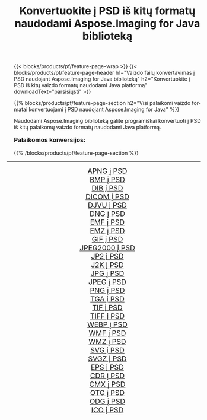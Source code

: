 ﻿---
title: Konvertuokite į PSD iš kitų formatų naudodami Aspose.Imaging for Java biblioteką 
weight: 3920
url: /lt/java/conversion/to/psd/ 
lang: lt
langdirlevel: 2
locales: zh-hans,ja,it,ru,de,es,fr,nl,id,lt,pl,pt,vi,tr,ko,zh-hant,ar,hi,th,sv,cs,uk,he
description: Naudodami Aspose.Imaging galite konvertuoti į PSD iš kitų formatų naudodami Java
---

{{< blocks/products/pf/feature-page-wrap >}}
{{< blocks/products/pf/feature-page-header h1="Vaizdo failų konvertavimas į PSD naudojant Aspose.Imaging for Java biblioteką" h2="Konvertuokite į PSD iš kitų vaizdo formatų naudodami Java platformą" downloadText="parsisiųsti" >}}


{{% blocks/products/pf/feature-page-section  h2="Visi palaikomi vaizdo formatai konvertuojami į PSD naudojant Aspose.Imaging for Java" %}}
<p align=justify>Naudodami Aspose.Imaging biblioteką galite programiškai konvertuoti į PSD iš kitų palaikomų vaizdo formatų naudodami Java platformą.</p>
<h3 style="margin-top:16px;">
Palaikomos konversijos:
</h3>
{{% /blocks/products/pf/feature-page-section %}}
<div class="container-fluid productfamilypage bg-gray">
    <div class="convertypes bg-gray agp-content section">
        <div class="container">
		<hr style="margin-left:-20px;"/>
		<div class="row other-converters" style="gap: 10px;font-size: 19px;text-align:center;">
		    <div class='col-md-3 other-converter remove-lp remove-rp'><a href="/imaging/lt/java/conversion/apng-to-psd/" style="padding:15px;">APNG į PSD</a></div>
<div class='col-md-3 other-converter remove-lp remove-rp'><a href="/imaging/lt/java/conversion/bmp-to-psd/" style="padding:15px;">BMP į PSD</a></div>
<div class='col-md-3 other-converter remove-lp remove-rp'><a href="/imaging/lt/java/conversion/dib-to-psd/" style="padding:15px;">DIB į PSD</a></div>
<div class='col-md-3 other-converter remove-lp remove-rp'><a href="/imaging/lt/java/conversion/dicom-to-psd/" style="padding:15px;">DICOM į PSD</a></div>
<div class='col-md-3 other-converter remove-lp remove-rp'><a href="/imaging/lt/java/conversion/djvu-to-psd/" style="padding:15px;">DJVU į PSD</a></div>
<div class='col-md-3 other-converter remove-lp remove-rp'><a href="/imaging/lt/java/conversion/dng-to-psd/" style="padding:15px;">DNG į PSD</a></div>
<div class='col-md-3 other-converter remove-lp remove-rp'><a href="/imaging/lt/java/conversion/emf-to-psd/" style="padding:15px;">EMF į PSD</a></div>
<div class='col-md-3 other-converter remove-lp remove-rp'><a href="/imaging/lt/java/conversion/emz-to-psd/" style="padding:15px;">EMZ į PSD</a></div>
<div class='col-md-3 other-converter remove-lp remove-rp'><a href="/imaging/lt/java/conversion/gif-to-psd/" style="padding:15px;">GIF į PSD</a></div>
<div class='col-md-3 other-converter remove-lp remove-rp'><a href="/imaging/lt/java/conversion/jpeg2000-to-psd/" style="padding:15px;">JPEG2000 į PSD</a></div>
<div class='col-md-3 other-converter remove-lp remove-rp'><a href="/imaging/lt/java/conversion/jp2-to-psd/" style="padding:15px;">JP2 į PSD</a></div>
<div class='col-md-3 other-converter remove-lp remove-rp'><a href="/imaging/lt/java/conversion/j2k-to-psd/" style="padding:15px;">J2K į PSD</a></div>
<div class='col-md-3 other-converter remove-lp remove-rp'><a href="/imaging/lt/java/conversion/jpg-to-psd/" style="padding:15px;">JPG į PSD</a></div>
<div class='col-md-3 other-converter remove-lp remove-rp'><a href="/imaging/lt/java/conversion/jpeg-to-psd/" style="padding:15px;">JPEG į PSD</a></div>
<div class='col-md-3 other-converter remove-lp remove-rp'><a href="/imaging/lt/java/conversion/png-to-psd/" style="padding:15px;">PNG į PSD</a></div>
<div class='col-md-3 other-converter remove-lp remove-rp'><a href="/imaging/lt/java/conversion/tga-to-psd/" style="padding:15px;">TGA į PSD</a></div>
<div class='col-md-3 other-converter remove-lp remove-rp'><a href="/imaging/lt/java/conversion/tif-to-psd/" style="padding:15px;">TIF į PSD</a></div>
<div class='col-md-3 other-converter remove-lp remove-rp'><a href="/imaging/lt/java/conversion/tiff-to-psd/" style="padding:15px;">TIFF į PSD</a></div>
<div class='col-md-3 other-converter remove-lp remove-rp'><a href="/imaging/lt/java/conversion/webp-to-psd/" style="padding:15px;">WEBP į PSD</a></div>
<div class='col-md-3 other-converter remove-lp remove-rp'><a href="/imaging/lt/java/conversion/wmf-to-psd/" style="padding:15px;">WMF į PSD</a></div>
<div class='col-md-3 other-converter remove-lp remove-rp'><a href="/imaging/lt/java/conversion/wmz-to-psd/" style="padding:15px;">WMZ į PSD</a></div>
<div class='col-md-3 other-converter remove-lp remove-rp'><a href="/imaging/lt/java/conversion/svg-to-psd/" style="padding:15px;">SVG į PSD</a></div>
<div class='col-md-3 other-converter remove-lp remove-rp'><a href="/imaging/lt/java/conversion/svgz-to-psd/" style="padding:15px;">SVGZ į PSD</a></div>
<div class='col-md-3 other-converter remove-lp remove-rp'><a href="/imaging/lt/java/conversion/eps-to-psd/" style="padding:15px;">EPS į PSD</a></div>
<div class='col-md-3 other-converter remove-lp remove-rp'><a href="/imaging/lt/java/conversion/cdr-to-psd/" style="padding:15px;">CDR į PSD</a></div>
<div class='col-md-3 other-converter remove-lp remove-rp'><a href="/imaging/lt/java/conversion/cmx-to-psd/" style="padding:15px;">CMX į PSD</a></div>
<div class='col-md-3 other-converter remove-lp remove-rp'><a href="/imaging/lt/java/conversion/otg-to-psd/" style="padding:15px;">OTG į PSD</a></div>
<div class='col-md-3 other-converter remove-lp remove-rp'><a href="/imaging/lt/java/conversion/odg-to-psd/" style="padding:15px;">ODG į PSD</a></div>
<div class='col-md-3 other-converter remove-lp remove-rp'><a href="/imaging/lt/java/conversion/ico-to-psd/" style="padding:15px;">ICO į PSD</a></div>
                </div>
        </div>
    </div>
</div>
<br/>

